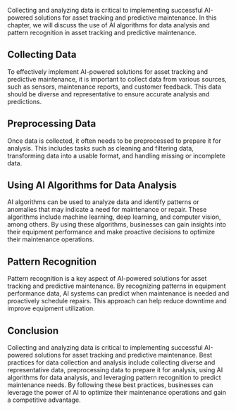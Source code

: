 

Collecting and analyzing data is critical to implementing successful AI-powered solutions for asset tracking and predictive maintenance. In this chapter, we will discuss the use of AI algorithms for data analysis and pattern recognition in asset tracking and predictive maintenance.

Collecting Data
---------------

To effectively implement AI-powered solutions for asset tracking and predictive maintenance, it is important to collect data from various sources, such as sensors, maintenance reports, and customer feedback. This data should be diverse and representative to ensure accurate analysis and predictions.

Preprocessing Data
------------------

Once data is collected, it often needs to be preprocessed to prepare it for analysis. This includes tasks such as cleaning and filtering data, transforming data into a usable format, and handling missing or incomplete data.

Using AI Algorithms for Data Analysis
-------------------------------------

AI algorithms can be used to analyze data and identify patterns or anomalies that may indicate a need for maintenance or repair. These algorithms include machine learning, deep learning, and computer vision, among others. By using these algorithms, businesses can gain insights into their equipment performance and make proactive decisions to optimize their maintenance operations.

Pattern Recognition
-------------------

Pattern recognition is a key aspect of AI-powered solutions for asset tracking and predictive maintenance. By recognizing patterns in equipment performance data, AI systems can predict when maintenance is needed and proactively schedule repairs. This approach can help reduce downtime and improve equipment utilization.

Conclusion
----------

Collecting and analyzing data is critical to implementing successful AI-powered solutions for asset tracking and predictive maintenance. Best practices for data collection and analysis include collecting diverse and representative data, preprocessing data to prepare it for analysis, using AI algorithms for data analysis, and leveraging pattern recognition to predict maintenance needs. By following these best practices, businesses can leverage the power of AI to optimize their maintenance operations and gain a competitive advantage.


